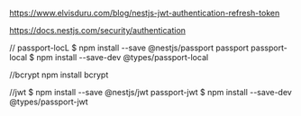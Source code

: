 https://www.elvisduru.com/blog/nestjs-jwt-authentication-refresh-token

https://docs.nestjs.com/security/authentication


// passport-locL
$ npm install --save @nestjs/passport passport passport-local
$ npm install --save-dev @types/passport-local

//bcrypt
npm install bcrypt

//jwt
$ npm install --save @nestjs/jwt passport-jwt
$ npm install --save-dev @types/passport-jwt